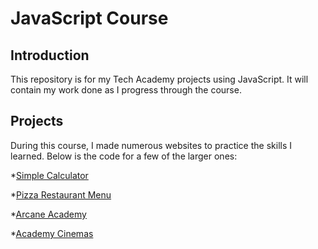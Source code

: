 # JavaScript Course
## Introduction
This repository is for my Tech Academy projects using JavaScript.  It will contain my work done as I progress through the course.
## Projects
During this course, I made numerous websites to practice the skills I learned.  Below is the code for a few of the larger ones:  

*[Simple Calculator](Calculator/calculator.html)  

*[Pizza Restaurant Menu](Pizza_Project/Pizza.html)  

*[Arcane Academy](Basic_HTML_and_CSS/Website_Project/index.html)  

*[Academy Cinemas](Basic_HTML_and_CSS/bootstrap4_project/academy_cinemas.html)  

